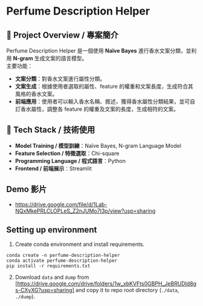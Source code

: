 # Perfume Description Helper

## 📖 Project Overview / 專案簡介
Perfume Description Helper 是一個使用 **Naïve Bayes** 進行香水文案分類，並利用 **N-gram** 生成文案的語言模型。  
主要功能：
- **文案分類**：對香水文案進行屬性分類。
- **文案生成**：根據使用者選取的屬性、feature 的權重和文案長度，生成符合其風格的香水文案。  
- **前端應用**：使用者可以輸入香水名稱、敘述，獲得香水屬性分類結果，並可自訂香水屬性，調整各 feature 的權重及文案的長度，生成相符的文案。

## 🔧 Tech Stack / 技術使用
- **Model Training / 模型訓練**：Naïve Bayes, N-gram Language Model  
- **Feature Selection / 特徵選取**：Chi-square  
- **Programming Language / 程式語言**：Python  
- **Frontend / 前端展示**：Streamlit

## Demo 影片
- https://drive.google.com/file/d/1Lab-NQxMkePRLCLOPLeS_Z2nJUMo7I3p/view?usp=sharing

## Setting up environment

1. Create conda environment and install requirements.
```
conda create -n perfume-description-helper
conda activate perfume-description-helper
pip install -r requirements.txt
```

2. Download `data` and `dump` from [https://drive.google.com/drive/folders/1w_xbKVFts0GBPH_JeBRUDld8gs-CXyXG?usp=sharing] and copy it to repo root directory (`./data`, `./dump`).
